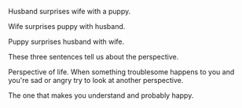 Husband surprises wife with a puppy. 

Wife surprises puppy with husband. 

Puppy surprises husband with wife. 

These three sentences tell us about the perspective. 

Perspective of life.
When something troublesome happens to you and you're sad or angry try to look at another perspective. 

The one that makes you understand and probably happy. 
